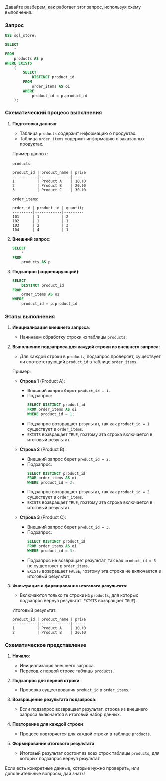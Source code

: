 Давайте разберем, как работает этот запрос, используя схему выполнения.

### Запрос

```sql
USE sql_store;

SELECT
    *
FROM
    products AS p
WHERE EXISTS 
    (
        SELECT
            DISTINCT product_id
        FROM 
            order_items AS oi
        WHERE 
            product_id = p.product_id
    );
```

### Схематический процесс выполнения

1. **Подготовка данных**:
    - Таблица `products` содержит информацию о продуктах.
    - Таблица `order_items` содержит информацию о заказанных продуктах.

    Пример данных:

    `products`:
    ```
    product_id | product_name | price
    -----------|--------------|------
    1          | Product A    | 10.00
    2          | Product B    | 20.00
    3          | Product C    | 30.00
    ```

    `order_items`:
    ```
    order_id | product_id | quantity
    ---------|------------|---------
    101      | 1          | 2
    102      | 1          | 1
    103      | 2          | 3
    104      | 4          | 1
    ```

2. **Внешний запрос**:
    ```sql
    SELECT
        *
    FROM
        products AS p
    ```

3. **Подзапрос (коррелирующий)**:
    ```sql
    SELECT
        DISTINCT product_id
    FROM 
        order_items AS oi
    WHERE 
        product_id = p.product_id
    ```

### Этапы выполнения

1. **Инициализация внешнего запроса**:
    - Начинаем обработку строки из таблицы `products`.

2. **Выполнение подзапроса для каждой строки из внешнего запроса**:
    - Для каждой строки в `products`, подзапрос проверяет, существует ли соответствующий `product_id` в таблице `order_items`.

    Пример:

    - **Строка 1** (Product A):
        - Внешний запрос берет `product_id = 1`.
        - Подзапрос:
            ```sql
            SELECT DISTINCT product_id
            FROM order_items AS oi
            WHERE product_id = 1;
            ```
        - Подзапрос возвращает результат, так как `product_id = 1` существует в `order_items`.
        - `EXISTS` возвращает `TRUE`, поэтому эта строка включается в итоговый результат.

    - **Строка 2** (Product B):
        - Внешний запрос берет `product_id = 2`.
        - Подзапрос:
            ```sql
            SELECT DISTINCT product_id
            FROM order_items AS oi
            WHERE product_id = 2;
            ```
        - Подзапрос возвращает результат, так как `product_id = 2` существует в `order_items`.
        - `EXISTS` возвращает `TRUE`, поэтому эта строка включается в итоговый результат.

    - **Строка 3** (Product C):
        - Внешний запрос берет `product_id = 3`.
        - Подзапрос:
            ```sql
            SELECT DISTINCT product_id
            FROM order_items AS oi
            WHERE product_id = 3;
            ```
        - Подзапрос не возвращает результат, так как `product_id = 3` не существует в `order_items`.
        - `EXISTS` возвращает `FALSE`, поэтому эта строка не включается в итоговый результат.

3. **Фильтрация и формирование итогового результата**:
    - Включаются только те строки из `products`, для которых подзапрос вернул результат (`EXISTS` возвращает `TRUE`).

    Итоговый результат:
    ```
    product_id | product_name | price
    -----------|--------------|------
    1          | Product A    | 10.00
    2          | Product B    | 20.00
    ```

### Схематическое представление

1. **Начало**:
    - Инициализация внешнего запроса.
    - Переход к первой строке таблицы `products`.

2. **Подзапрос для первой строки**:
    - Проверка существования `product_id` в `order_items`.

3. **Возвращение результата подзапроса**:
    - Если подзапрос возвращает результат, строка из внешнего запроса включается в итоговый набор данных.

4. **Повторение для каждой строки**:
    - Процесс повторяется для каждой строки в таблице `products`.

5. **Формирование итогового результата**:
    - Итоговый результат состоит из всех строк таблицы `products`, для которых подзапрос вернул результат.

Если есть конкретные данные, которые нужно проверить, или дополнительные вопросы, дай знать!